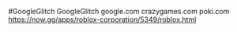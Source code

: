 #GoogleGlitch
GoogleGlitch
google.com
crazygames.com
poki.com
https://now.gg/apps/roblox-corporation/5349/roblox.html
